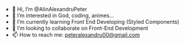 - 👋 Hi, I’m @AlinAlexandruPeter
- 👀 I’m interested in God, coding, animes...
- 🌱 I’m currently learning Front End Developing (Styled Components)
- 💞️ I’m looking to collaborate on Front-End Development
- 📫 How to reach me: peteralexandru00@gmail.com

<!---
AlinAlexandruPeter/AlinAlexandruPeter is a ✨ special ✨ repository because its `README.md` (this file) appears on your GitHub profile.
You can click the Preview link to take a look at your changes.
--->
